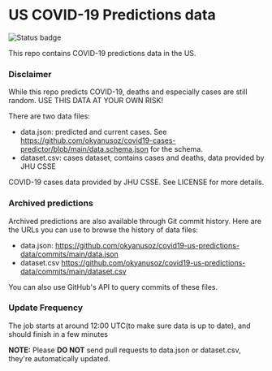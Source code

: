 # US COVID-19 Predictions data

![Status badge](https://github.com/okyanusoz/covid19-us-predictions-data/workflows/Update%20data/badge.svg)

This repo contains COVID-19 predictions data in the US.

### Disclaimer

While this repo predicts COVID-19, deaths and especially cases are still random. USE THIS DATA AT YOUR OWN RISK!

There are two data files:
- data.json: predicted and current cases. See https://github.com/okyanusoz/covid19-cases-predictor/blob/main/data.schema.json for the schema.
- dataset.csv: cases dataset, contains cases and deaths, data provided by JHU CSSE

COVID-19 cases data provided by JHU CSSE. See LICENSE for more details.

### Archived predictions

Archived predictions are also available through Git commit history. Here are the URLs you can use to browse the history of data files:
- data.json: https://github.com/okyanusoz/covid19-us-predictions-data/commits/main/data.json
- dataset.csv https://github.com/okyanusoz/covid19-us-predictions-data/commits/main/dataset.csv

You can also use GitHub's API to query commits of these files.

### Update Frequency
The job starts at around 12:00 UTC(to make sure data is up to date), and should finish in a few minutes

**NOTE:** Please **DO NOT** send pull requests to data.json or dataset.csv, they're automatically updated.
